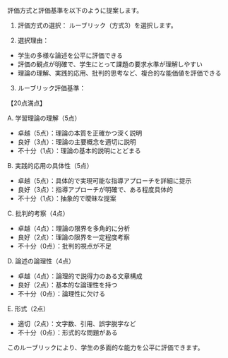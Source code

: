 評価方式と評価基準を以下のように提案します。

1. 評価方式の選択：
ルーブリック（方式3）を選択します。

2. 選択理由：
- 学生の多様な論述を公平に評価できる
- 評価の観点が明確で、学生にとって課題の要求水準が理解しやすい
- 理論の理解、実践的応用、批判的思考など、複合的な能価値を評価できる

3. ルーブリック評価基準：

【20点満点】

A. 学習理論の理解（5点）
- 卓越（5点）：理論の本質を正確かつ深く説明
- 良好（3点）：理論の主要概念を適切に説明
- 不十分（1点）：理論の基本的説明にとどまる

B. 実践的応用の具体性（5点）
- 卓越（5点）：具体的で実現可能な指導アプローチを詳細に提示
- 良好（3点）：指導アプローチが明確で、ある程度具体的
- 不十分（1点）：抽象的で曖昧な提案

C. 批判的考察（4点）
- 卓越（4点）：理論の限界を多角的に分析
- 良好（2点）：理論の限界を一定程度考察
- 不十分（0点）：批判的視点が不足

D. 論述の論理性（4点）
- 卓越（4点）：論理的で説得力のある文章構成
- 良好（2点）：基本的な論理性を持つ
- 不十分（0点）：論理性に欠ける

E. 形式（2点）
- 適切（2点）：文字数、引用、誤字脱字など
- 不十分（0点）：形式的な問題がある

このルーブリックにより、学生の多面的な能力を公平に評価できます。